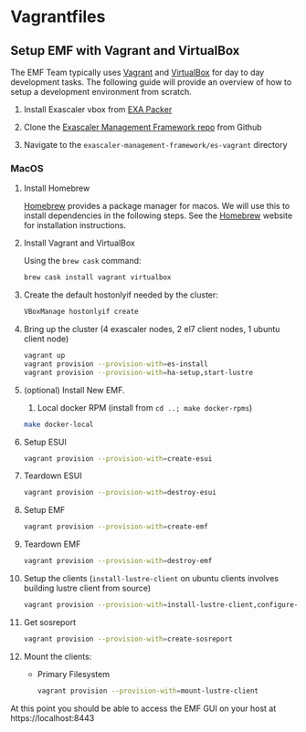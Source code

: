 # Vagrantfiles

## Setup EMF with Vagrant and VirtualBox

The EMF Team typically uses [Vagrant](https://www.vagrantup.com) and [VirtualBox](https://www.virtualbox.org/wiki/Downloads) for day to day development tasks. The following guide will provide an overview of how to setup a development environment from scratch.

1. Install Exascaler vbox from [EXA Packer](https://github.com/whamcloud/exa-packer/)

1. Clone the [Exascaler Management Framework repo](https://github.com/whamcloud/exascaler-management-framework/) from Github

1. Navigate to the `exascaler-management-framework/es-vagrant` directory

### MacOS

1. Install Homebrew

   [Homebrew](https://brew.sh/) provides a package manager for macos. We will use this to install dependencies in the following steps. See the [Homebrew](https://brew.sh) website for installation instructions.

1. Install Vagrant and VirtualBox

   Using the `brew cask` command:

   ```sh
   brew cask install vagrant virtualbox
   ```

1. Create the default hostonlyif needed by the cluster:

   ```sh
   VBoxManage hostonlyif create
   ```

1. Bring up the cluster (4 exascaler nodes, 2 el7 client nodes, 1 ubuntu client node)

   ```sh
   vagrant up
   vagrant provision --provision-with=es-install
   vagrant provision --provision-with=ha-setup,start-lustre
   ```

1. (optional) Install New EMF.

   1. Local docker RPM (install from `cd ..; make docker-rpms`)

   ```sh
   make docker-local
   ```

1. Setup ESUI

   ```sh
   vagrant provision --provision-with=create-esui
   ```

1. Teardown ESUI

   ```sh
   vagrant provision --provision-with=destroy-esui
   ```

1. Setup EMF

   ```sh
   vagrant provision --provision-with=create-emf
   ```

1. Teardown EMF

   ```sh
   vagrant provision --provision-with=destroy-emf
   ```

1. Setup the clients (`install-lustre-client` on ubuntu clients involves building lustre client from source)

   ```sh
   vagrant provision --provision-with=install-lustre-client,configure-lustre-client-network
   ```

1. Get sosreport

   ```sh
   vagrant provision --provision-with=create-sosreport
   ```

1. Mount the clients:

   - Primary Filesystem

     ```sh
     vagrant provision --provision-with=mount-lustre-client
     ```

At this point you should be able to access the EMF GUI on your host at https://localhost:8443

